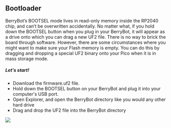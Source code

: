 ## Bootloader
BerryBot’s BOOTSEL mode lives in read-only memory inside the RP2040 chip, and can’t be overwritten accidentally. No matter what, if you hold down the BOOTSEL button when you plug in your BerryBot, it will appear as a drive onto which you can drag a new UF2 file. There is no way to brick the board through software. However, there are some circumstances where you might want to make sure your Flash memory is empty. You can do this by dragging and dropping a special UF2 binary onto your Pico when it is in mass storage mode.

##### Let's start!

- Download the firmware.uf2 file.
- Hold down the BOOTSEL button on your BerryBot and plug it into your computer's USB port.
- Open Explorer, and open the BerryBot directory like you would any other hard drive
- Drag and drop the UF2 file into the BerryBot directory

 ![](https://www.robotistan.com/Data/EditorFiles/22814-15-1.png)
